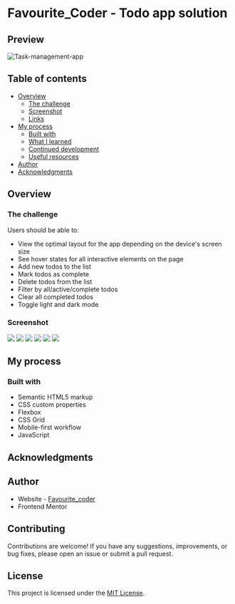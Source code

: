# Favourite_Coder - Todo app solution

## Preview

![Task-management-app ](./design/desktop-preview.jpg)

## Table of contents

- [Overview](#overview)
  - [The challenge](#the-challenge)
  - [Screenshot](#screenshot)
  - [Links](#links)
- [My process](#my-process)
  - [Built with](#built-with)
  - [What I learned](#what-i-learned)
  - [Continued development](#continued-development)
  - [Useful resources](#useful-resources)
- [Author](#author)
- [Acknowledgments](#acknowledgments)


## Overview

### The challenge

Users should be able to:

- View the optimal layout for the app depending on the device's screen size
- See hover states for all interactive elements on the page
- Add new todos to the list
- Mark todos as complete
- Delete todos from the list
- Filter by all/active/complete todos
- Clear all completed todos
- Toggle light and dark mode

### Screenshot

![](./design/active-states-dark.jpg)
![](./design/active-states-light.jpg)
![](./design/desktop-design-dark.jpg)
![](./design/desktop-design-light.jpg)
![](./design/mobile-design-dark.jpg)
![](./design/mobile-design-light.jpg)

## My process

### Built with

- Semantic HTML5 markup
- CSS custom properties
- Flexbox
- CSS Grid
- Mobile-first workflow
- JavaScript

## Acknowledgments

## Author

- Website - [Favourite_coder](https:)
- Frontend Mentor

## Contributing

Contributions are welcome! If you have any suggestions, improvements, or bug fixes, please open an issue or submit a pull request.

## License

This project is licensed under the [MIT License](https://opensource.org/licenses/MIT).

